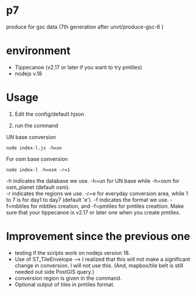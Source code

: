 # p7
produce for gsc data (7th generation after unvt/produce-gsc-6 )

# environment
* Tippecanoe (v2.17 or later if you want to try pmtiles)
* nodejs v.18

# Usage
1. Edit the config/default.hjson

2. run the command

UN base conversion 

```
node index-l.js -h=un
```

For osm base conversion
```
node index-l -h=osm -r=1
```


-h indicates the database we use. -h=un for UN base while -h=osm for osm_planet (default osm).  
-r indicates the regions we use. -r=e for everyday conversion area, while 1 to 7 is for day1 to day7 (default 'e').
-f indicates the format we use. -f=mbtiles for mbtiles creation, and -f=pmtiles for pmtiles creattion. Make sure that your tippecanoe is v2.17 or later one when you create pmtiles.




# Improvement since the previous one
* testing if the scripts work on nodejs version 18.
* Use of ST_TileEnvelope --> I realized that this will not make a significant change in conversion. I will not use this. (And, mapbox/tile belt is still needed out side PostGIS query.)
* conversion region is given in the command.
* Optional output of tiles in pmtiles format.


